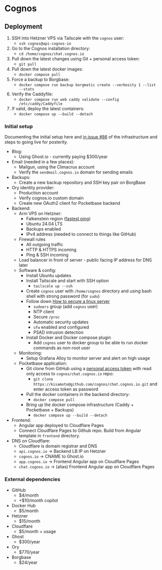 # Cognos

## Deployment

1. SSH into Hetzner VPS via Tailscale with the `cognos` user:
   - `ssh cognos@api-cognos-io`
1. Go to the Cognos installation directory:
   - `cd /home/cognos/chat.cognos.io`
1. Pull down the latest changes using Git + personal access token:
   - `git pull`
1. Pull down the latest docker images:
   - `docker compose pull`
1. Force a backup to Borgbase:
   - `docker compose run backup borgmatic create --verbosity 1 --list --stats`
1. Verify the Caddyfile:
   - `docker compose run web caddy validate --config /etc/caddy/Caddyfile`
1. If valid, deploy the latest containers:
   - `docker compose up --build --detach`

### Initial setup

Documenting the initial setup here and [in issue #86](https://github.com/cognos-io/chat.cognos.io/issues/86) of the infrastructure and steps to going live for posterity.

- Blog:
  - Using Ghost.io - currently paying $300/year
- Email (needed in a few places):
  - Mailgun, using the Climacrux account
  - Verify the `sendmail.cognos.io` domain for sending emails
- Backups:
  - Create a new backup repository and SSH key pair on BorgBase
- Ory identity provider:
  - Production account
  - Verify cognos.io custom domain
  - Create new OAuth2 client for Pocketbase backend
- Backend:
  - Arm VPS on Hetzner:
    - Falkenstein region ([fastest ping](https://cloudpingtest.com/hetzner))
    - Ubuntu 24.04 LTS
    - Backups enabled
    - IPv4 address (needed to connect to things like GitHub)
  - Firewall rules
    - All outgoing traffic
    - HTTP & HTTPS incoming
    - Ping & SSH incoming
  - Load balancer in front of server - public facing IP address for DNS later
  - Software & config:
    - Install Ubuntu updates
    - Install Tailscale and start with SSH option
      - `tailscale up --ssh`
    - Create `cognos` user with `/home/cognos` directory and using bash shell with strong password (for `sudo`)
    - Follow down [How to secure a linux server](https://github.com/imthenachoman/How-To-Secure-A-Linux-Server)
      - `sudoers` group (add `cognos` user)
      - NTP client
      - Secure `/proc`
      - Automatic security updates
      - `ufw` enabled and configured
      - PSAD intrusion detection
    - Install Docker and Docker compose plugin
      - Add `cognos` user to docker group to be able to run docker commands as non-root user
  - Monitoring:
    - Setup Grafana Alloy to monitor server and alert on high usage
  - Pocketbase application:
    - Git clone from GitHub using a [personal access token]() with read only access to `cognos/chat.cognos.io` repo:
      - `git clone https://kisamoto@github.com/cognos/chat.cognos.io.git` and enter access token as password
    - Pull the docker containers in the backend directory:
      - `docker compose pull`
    - Bring up the docker compose infrastructure (Caddy + Pocketbase + Backups)
      - `docker compose up --build --detach`
- Frontend:
  - Angular app deployed to Cloudflare Pages
  - Connect Cloudflare Pages to Github repo. Build from Angular template in `frontend` directory.
- DNS on Cloudflare:
  - Cloudflare is domain registrar and DNS
  - `api.cognos.io` -> Backend LB IP on Hetzner
  - `cognos.io` -> CNAME to Ghost.io
  - `app.cognos.io` -> Frontend Angular app on Cloudflare Pages
  - `chat.cognos.io` -> (alias) Frontend Angular app on Cloudflare Pages

### External dependencies

- GitHub
  - $4/month
  - +$10/month copilot
- Docker Hub
  - $5/month
- Hetzner
  - $15/month
- Cloudflare
  - $5/month + usage
- Ghost
  - $300/year
- Ory
  - $770/year
- Borgbase
  - $24/year
